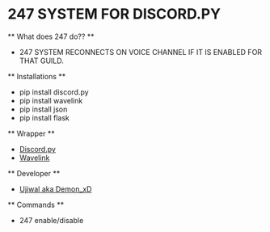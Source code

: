 # 247 SYSTEM FOR DISCORD.PY 

** What does 247 do?? **
- 247 SYSTEM RECONNECTS ON VOICE CHANNEL IF IT IS ENABLED FOR THAT GUILD.


** Installations **
- pip install discord.py
- pip install wavelink
- pip install json
- pip install flask


** Wrapper **
- [Discord.py](https://github.com/Rapptz/discord.py)
- [Wavelink](https://github.com/PythonistaGuild/Wavelink)

** Developer ** 
- [Ujjwal aka Demon_xD](https://discord.com/users/1033579545254711336)

** Commands **
- 247 enable/disable


